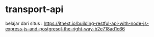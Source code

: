 # transport-api

belajar dari situs : https://itnext.io/building-restful-api-with-node-js-express-js-and-postgresql-the-right-way-b2e718ad1c66